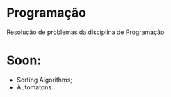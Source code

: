 # Programação
Resolução de problemas da disciplina de Programação

# Soon:
- Sorting Algorithms;
- Automatons.